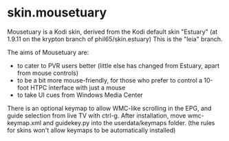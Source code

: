# skin.mousetuary
Mousetuary is a Kodi skin, derived from the Kodi default skin "Estuary" (at 1.9.11 on the krypton branch of phil65/skin.estuary)
This is the "leia" branch.

The aims of Mousetuary are: 
- to cater to PVR users better (little else has changed from Estuary, apart from mouse controls)
- to be a bit more mouse-friendly, for those who prefer to control a 10-foot HTPC interface with just a mouse
- to take UI cues from Windows Media Center 

There is an optional keymap to allow WMC-like scrolling in the EPG, and guide selection from live TV with ctrl-g. After installation, move wmc-keymap.xml and guidekey.py into the userdata/keymaps folder. (the rules for skins won't allow keymaps to be automatically installed)

